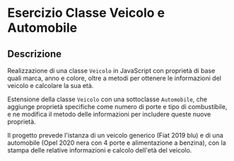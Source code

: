 # Esercizio Classe Veicolo e Automobile

## Descrizione

Realizzazione di una classe `Veicolo` in JavaScript con proprietà di base quali marca, anno e colore, oltre a metodi per ottenere le informazioni del veicolo e calcolare la sua età.  

Estensione della classe `Veicolo` con una sottoclasse `Automobile`, che aggiunge proprietà specifiche come numero di porte e tipo di combustibile, e ne modifica il metodo delle informazioni per includere queste nuove proprietà.

Il progetto prevede l'istanza di un veicolo generico (Fiat 2019 blu) e di una automobile (Opel 2020 nera con 4 porte e alimentazione a benzina), con la stampa delle relative informazioni e calcolo dell'età del veicolo.
